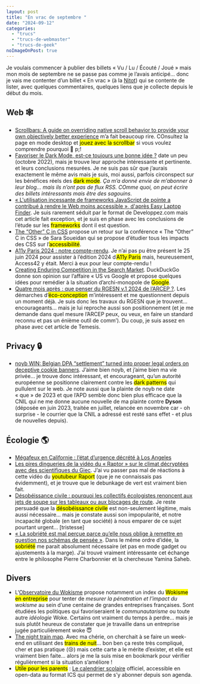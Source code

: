 ```yaml
---
layout: post
title: "En vrac de septembre "
date: "2024-09-12"
categories: 
  - "trucs"
  - "trucs-de-webmaster"
  - "trucs-de-geek"
noImageOnPost: true
---
```


Je voulais commencer à publier des billets «&nbsp;Vu / Lu / Écouté / Joué&nbsp;» mais mon mois de septembre ne se passe pas comme je l’avais anticipé… donc je vais me contenter d’un billet «&nbsp;En vrac&nbsp;» (à la <a href="https://www.standblog.org/blog/">Nitot</a>) qui se contente de lister, avec quelques commentaires, quelques liens que je collecte depuis le début du mois.

<h2 lang="en">Web <span aria-hidden="true">🕸️</span></h2>

<ul>
    <li>
        <a href="https://modem.io/blog/scrollbars/" lang="en" hreflang="en">Scrollbars: A guide on overriding native scroll behavior to provide your own objectively better experience</a> m’a fait beaucoup rire. COnsultez la page en mode <span lang="en">desktop</span> et <mark>jouez avec la <span lang="en">scrollbar</span></mark> si vous voulez comprendre pourquoi <span aria-hidden="true">🤣</span>&nbspp;!
    </li>
    <li>
        <a href="https://derniercri.io/blog/ux-dark-mode">Favoriser le <span lang="en">Dark Mode</span>, est-ce toujours une bonne idée&nbsp;?</a> date un peu (octobre 2022), mais je trouve leur approche intéressante et pertinente. et leurs conclusions mesurées. Je ne suis pas sûr que j’aurais exactement le même avis mais je suis, moi aussi, parfois circonspect sur les bénéfices réels des <mark lang="en">dark mode</mark>. <em>Ça m’a donné envie de m’abonner à leur blog… mais ils n’ont pas de flux <abbr>RSS</abbr>. COmme quoi, on peut écrire des billets intéressants mais être des sagouins</em>.
    </li>
    <li>
        <a href="https://javascript.developpez.com/actu/361633/-L-utilisation-incessante-de-frameworks-JavaScript-de-pointe-a-contribue-a-rendre-le-Web-moins-accessible-d-apres-Easy-Laptop-Finder-selon-lequel-ces-derniers-detruisent-les-performances-des-sites-Web/">«&nbsp;L'utilisation incessante de <span lang="en">frameworks</span> JavaScript de pointe a contribué à rendre le Web moins accessible&nbsp;», d'après Easy Laptop Finder</a>. Je suis rarement séduit par le format de Developpez.com mais cet article fait exception, et je suis en phase avec les conclusions de l’étude sur les <mark lang="en">frameworks</mark> dont il est question.
    </li>
    <li>
        <a href="https://css-tricks.com/the-other-c-in-css/" lang="en" hreflang="en">The “Other” C in <abbr>CSS</abbr></a> propose un retour sur la conférence «&nbsp;The “Other” C in <abbr>CSS</abbr>&nbsp;» de Sara Soueidan qui se propose d’étudier tous les impacts des <abbr>CSS</abbr> sur l’<mark>accessibilité</mark>.
    </li>
    <li>
        <a href="https://access42.net/a11y-paris-2024-compte-rendu/"><abbr>A11y</abbr> Paris 2024&nbsp;: notre compte-rendu</a>. Je n’ai pas pu être présent le 25 juin 2024 pour assister à l’édition 2024 d’<mark><abbr>A11y</abbr> Paris</mark> mais, heureusement, Access42 y était. Merci à eux pour leur compte-rendu&nbsp;!
    </li>
    <li>
        <a href="https://spreadprivacy.com/creating-enduring-competition-in-the-search-market/" lang="en" hreflang="en">Creating Enduring Competition in the Search Market</a>. DuckDuckGo donne son opinion sur l’affaire «&nbsp;<span lang="en"><abbr>US</abbr> vs Google</span> et propose quelques idées pour remédier à la situation d’archi-monopole de <mark>Google</mark>.
    </li>
    <li>
        <a href="https://www.temesis.com/blog/quatre-mois-apres-que-penser-du-rgesn-de-larcep/">Quatre mois après&nbsp;: que penser du <abbr>RGESN</abbr> v.1 2024 de l’<abbr>ARCEP</abbr>&nbsp;?</a>. Les démarches d’<mark>éco-conception</mark> m’intéressent et me questionnent depuis un moment déjà. Je suis donc les travaux du <abbr>RGESN</abbr> que je trouvent… encourageants… mais je lui reproche aussi son positionnement (et je me demande dans quel mesure l’<abbr>ARCEP</abbr> peux, ou veux, en faire un standard reconnu et pas un énième outil de comm’). Du coup, je suis assez en phase avec cet article de Temesis.
    </li>
</ul>

<h2 lang="en">Privacy <span aria-hidden="true">🔒</span></h2>

<ul>
    <li>
        <a href="https://noyb.eu/en/noyb-win-belgian-dpa-settlement-turned-proper-legal-orders-deceptive-cookie-banners" lang="en" hreflang="en"><abbr>noyb</abbr> WIN: Belgian <abbr>DPA</abbr> “settlement” turned into proper legal orders on deceptive cookie banners</a>. J’aime bien <abbr>noyb</abbr>, et j’aime bien ma vie privée… je trouve donc intéressant, et encourageant, qu’un autorité européenne se positionne clairement contre les <mark lang="en">dark patterns</mark> qui pullulent sur le web. Je note aussi que la plainte de <abbr>noyb</abbr> ne date «&nbsp;que&nbsp;» de 2023 et que l’<abbr>APD</abbr> semble donc bien plus efficace que la <abbr>CNIL</abbr> qui ne me donne aucune nouvelle de ma plainte contre <strong>Dyson</strong> (déposée en juin 2023, traitée en juillet, relancée en novembre car - oh surprise - le courrier que la <abbr>CNIL</abbr> a adressé est resté sans effet - et plus de nouvelles depuis).
    </li>
</ul>

<h2>Écologie <span aria-hidden="true">🌎</span></h2>

<ul>
    <li>
        <a href="https://reporterre.net/Megafeux-en-Californie-l-etat-d-urgence-decrete-a-Los-Angeles" lang="en" hreflang="en">Mégafeux en Californie&nbsp;: l’état d’urgence décrété à Los Angeles</a>
    </li>
    <li>
        <a href="https://vert.eco/articles/les-pires-dingueries-de-la-video-du-raptor-sur-le-climat-decryptees-avec-des-scientifiques-du-giec" lang="en" hreflang="en">Les pires dingueries de la vidéo du «&nbsp;Raptor&nbsp;» sur le climat décryptées avec des scientifiques du <abbr>Giec</abbr></a>. J’ai vu passer pas mal de réactions à cette vidéo du <mark>youtubeur Raport</mark> (que je ne connaissais pas évidemment), et je trouve que le <span lang="en">debunkage</span> de vert est vraiment bien fait.
    </li>
    <li>
        <a href="https://www.liberation.fr/environnement/climat/desobeissance-civile-pourquoi-les-collectifs-ecologistes-renoncent-aux-jets-de-soupe-sur-les-tableaux-ou-aux-blocages-de-route-20240912_3EPL6F7V7VEM7OMYAMEVQUXXQY/" lang="en" hreflang="en">Désobéissance civile&nbsp;: pourquoi les collectifs écologistes renoncent aux jets de soupe sur les tableaux ou aux blocages de route</a>. Je reste persuadé que la <mark>désobéissance civile</mark> est non-seulement légitime, mais aussi nécessaire… mais je constate aussi son impopularité, et notre incapacité globale (en tant que société) à nous emparer de ce sujet pourtant urgent… [tristesse]
    </li>
    <li>
        <a href="https://www.lemonde.fr/planete/article/2024/09/13/la-sobriete-est-mal-percue-parce-qu-elle-nous-oblige-a-remettre-en-question-nos-schemas-de-pensee_6315733_3244.html" lang="en" hreflang="en">«&nbsp;La sobriété est mal perçue parce qu’elle nous oblige à remettre en question nos schémas de pensée&nbsp;»</a>. Dans le même ordre d’idée, la <mark>sobriété</mark> me parait absolument nécessaire (et pas en mode gadget ou ajustements à la marge). J’ai trouvé vraiment intéressante cet échange entre le philosophe Pierre Charbonnier et la chercheuse Yamina Saheb.
    </li>
</ul>

<h2>Divers</h2>

<ul>
    <li>
        L‘<a href="https://www.observatoireduwokisme.fr/">Observatoire du Wokisme</a> propose notamment un index du <mark>Wokisme en entreprise</mark> pour tenter de <em>mesurer la pénatration et l’impact du wokisme</em> au sein d’une centaine de grandes entreprises françaises. Sont étudiées les politiques qui favoriseraient le <em>communautarisme</em> ou toute autre <em>idéologie</em> Woke. Certains ont vraiment du temps à perdre… mais je suis plutôt heureux de constater que je travaille dans un entreprise jugée particulièrement woke <span aria-hidden="true">😇</span>
    </li>
    <li>
        <a href="https://back-on-track.eu/night-train-map/" lang="en" hreflang="en">The night train map</a>. Avec ma chérie, on cherchait à se faire un week-end en utilisant des <mark>trains de nuit</mark>… bon ben ça reste très compliqué, cher et pas pratique (<span aria-hidden="true">😢</span>) mais cette carte a le mérite d’exister, et elle est vraiment bien faite… alors je me la suis mise en <span lang="en">bookmark</span> pour vérifier régulièrement si la situation s’améliore&nbsp;!
    </li>
    <li>
        <mark>Utile pour les parents</mark>&nbsp;: <a href="https://www.data.gouv.fr/fr/datasets/le-calendrier-scolaire/" lang="en" hreflang="en">Le calendrier scolaire</a> officiel, accessible en open-data au format <abbr>ICS</abbr> qui permet de s’y abonner depuis son agenda.
    </li>
</ul>
